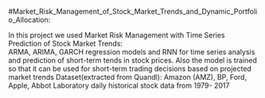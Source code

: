 #Market_Risk_Management_of_Stock_Market_Trends_and_Dynamic_Portfolio_Allocation:

In this project we used Market Risk Management with Time Series Prediction of Stock Market Trends:  
ARMA, ARIMA, GARCH regression models and RNN for time series analysis and prediction of short-term tends in stock prices. 
Also the model is trained so that it can be used for short-term trading decisions based on projected market trends Dataset(extracted from Quandl): 
Amazon (AMZ),
BP,
Ford, 
Apple,
Abbot Laboratory daily historical stock data from 1979- 2017
